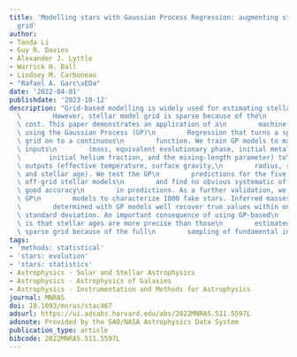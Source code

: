 ```yaml
---
title: 'Modelling stars with Gaussian Process Regression: augmenting stellar model
  grid'
author:
- Tanda Li
- Guy R. Davies
- Alexander J. Lyttle
- Warrick H. Ball
- Lindsey M. Carboneau
- "Rafael A. Garc\xEDa"
date: '2022-04-01'
publishdate: '2023-10-12'
description: "Grid-based modelling is widely used for estimating stellar parameters.\n\
  \        However, stellar model grid is sparse because of the\n        computational\
  \ cost. This paper demonstrates an application of a\n        machine-learning algorithm\
  \ using the Gaussian Process (GP)\n        Regression that turns a sparse model\
  \ grid on to a continuous\n        function. We train GP models to map five fundamental\
  \ inputs\n        (mass, equivalent evolutionary phase, initial metallicity,\n \
  \       initial helium fraction, and the mixing-length parameter) to\n        observable\
  \ outputs (effective temperature, surface gravity,\n        radius, surface metallicity,\
  \ and stellar age). We test the GP\n        predictions for the five outputs using\
  \ off-grid stellar models\n        and find no obvious systematic offsets, indicating\
  \ good accuracy\n        in predictions. As a further validation, we apply these\
  \ GP\n        models to characterize 1000 fake stars. Inferred masses and ages\n\
  \        determined with GP models well recover true values within one\n       \
  \ standard deviation. An important consequence of using GP-based\n        interpolation\
  \ is that stellar ages are more precise than those\n        estimated with the original\
  \ sparse grid because of the full\n        sampling of fundamental inputs."
tags:
- 'methods: statistical'
- 'stars: evolution'
- 'stars: statistics'
- Astrophysics - Solar and Stellar Astrophysics
- Astrophysics - Astrophysics of Galaxies
- Astrophysics - Instrumentation and Methods for Astrophysics
journal: MNRAS
doi: 10.1093/mnras/stac467
adsurl: https://ui.adsabs.harvard.edu/abs/2022MNRAS.511.5597L
adsnote: Provided by the SAO/NASA Astrophysics Data System
publication_type: article
bibcode: 2022MNRAS.511.5597L
---
```

